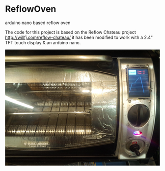 # ReflowOven
arduino nano based reflow oven

The code for this project is based on the Reflow Chateau project http://willfj.com/reflow-chateau/
it has been modified to work with a 2.4" TFT touch display & an arduino nano.

<p align="center">
  <img src="./Pictures/IMG_20151027_163253.jpg" width="650"/>
  </p>
